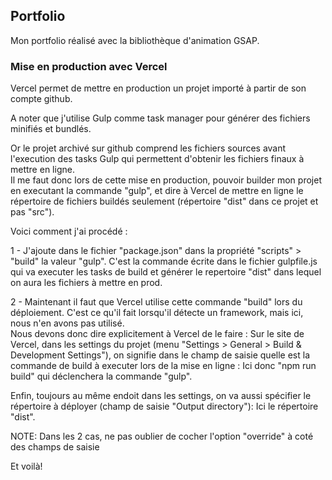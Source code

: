 ## Portfolio
Mon portfolio réalisé avec la bibliothèque d'animation GSAP.

### Mise en production avec Vercel

Vercel permet de mettre en production un projet importé à partir de son compte github.    

A noter que j'utilise Gulp comme task manager pour générer des fichiers minifiés et bundlés.

Or le projet archivé sur github comprend les fichiers sources avant l'execution des tasks Gulp qui permettent  d'obtenir les fichiers finaux à mettre en ligne.  
Il me faut donc lors de cette mise en production, pouvoir builder mon projet en executant la commande "gulp", et dire à Vercel de mettre en ligne le répertoire de fichiers buildés seulement (répertoire "dist" dans ce projet et pas "src").  

Voici comment j'ai procédé :

1 - J'ajoute dans le fichier "package.json" dans la propriété "scripts" > "build" la valeur "gulp". C'est la commande écrite dans le fichier gulpfile.js qui va executer les tasks de build et générer le repertoire "dist" dans lequel on aura les fichiers à mettre en prod.

2 - Maintenant il faut que Vercel utilise cette commande "build" lors du déploiement. C'est ce qu'il fait lorsqu'il détecte un framework, mais ici, nous n'en avons pas utilisé.   
Nous devons donc dire explicitement à Vercel de le faire : Sur le site de Vercel, dans les settings du projet (menu "Settings > General > Build & Development Settings"), on signifie dans le champ de saisie quelle est la commande de build à executer lors de la mise en ligne : Ici donc "npm run build" qui déclenchera la commande "gulp". 

Enfin, toujours au même endoit dans les settings, on va aussi spécifier le répertoire à déployer (champ de saisie "Output directory"): Ici le répertoire "dist".  

NOTE: Dans les 2 cas, ne pas oublier de cocher l'option "override" à coté des champs de saisie

Et voilà!